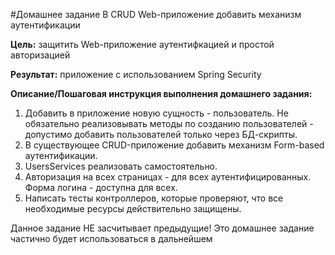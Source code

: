 #Домашнее задание
В CRUD Web-приложение добавить механизм аутентификации


**Цель:**
защитить Web-приложение аутентифкацией и простой авторизацией


**Результат:** приложение с использованием Spring Security


**Описание/Пошаговая инструкция выполнения домашнего задания:**


1. Добавить в приложение новую сущность - пользователь. Не обязательно реализовывать методы по созданию пользователей - допустимо добавить пользователей только через БД-скрипты.
2. В существующее CRUD-приложение добавить механизм Form-based аутентификации.
3. UsersServices реализовать самостоятельно.
4. Авторизация на всех страницах - для всех аутентифицированных. Форма логина - доступна для всех.
5. Написать тесты контроллеров, которые проверяют, что все необходимые ресурсы действительно защищены.

Данное задание НЕ засчитывает предыдущие!
Это домашнее задание частично будет использоваться в дальнейшем
